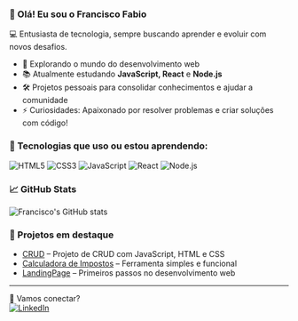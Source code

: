 ### 👋 Olá! Eu sou o Francisco Fabio
💻 Entusiasta de tecnologia, sempre buscando aprender e evoluir com novos desafios.

- 🚀 Explorando o mundo do desenvolvimento web
- 📚 Atualmente estudando **JavaScript, React** e **Node.js**
- 🛠️ Projetos pessoais para consolidar conhecimentos e ajudar a comunidade
- ⚡ Curiosidades: Apaixonado por resolver problemas e criar soluções com código!

### 🧰 Tecnologias que uso ou estou aprendendo:
![HTML5](https://img.shields.io/badge/-HTML5-E34F26?logo=html5&logoColor=fff&style=flat)
![CSS3](https://img.shields.io/badge/-CSS3-1572B6?logo=css3&logoColor=fff&style=flat)
![JavaScript](https://img.shields.io/badge/-JavaScript-F7DF1E?logo=javascript&logoColor=000&style=flat)
![React](https://img.shields.io/badge/-React-61DAFB?logo=react&logoColor=000&style=flat)
![Node.js](https://img.shields.io/badge/-Node.js-339933?logo=nodedotjs&logoColor=fff&style=flat)

### 📈 GitHub Stats
![Francisco's GitHub stats](https://github-readme-stats.vercel.app/api?username=fcofabyo&show_icons=true&theme=github_dark&hide_title=true)

### 📌 Projetos em destaque
- [CRUD](https://github.com/fcofabyo/CRUD-) – Projeto de CRUD com JavaScript, HTML e CSS
- [Calculadora de Impostos](https://github.com/fcofabyo/Calculadora-de-impostos) – Ferramenta simples e funcional
- [LandingPage](https://github.com/fcofabyo/LandingPage) – Primeiros passos no desenvolvimento web

---

🔗 Vamos conectar?  
[![LinkedIn](https://img.shields.io/badge/-LinkedIn-0A66C2?logo=linkedin&logoColor=fff&style=flat)](https://https://www.linkedin.com/in/francisco-f%C3%A1bio-2b9894231/)
